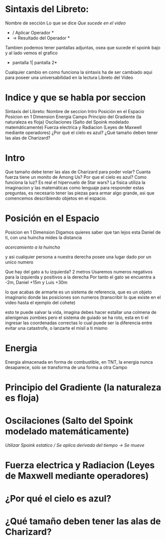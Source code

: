 # Sintaxis del Libreto: 
Nombre de sección
Lo que se dice
*Que sucede en el video*
* / Aplicar Operador *
* -> Resultado del Operador *

Tambien podemos tener pantallas adjuntas, osea que sucede el spoink bajo y al lado vemos el grafico
* pantalla 1| pantalla 2*

Cualquier cambio en como funciona la sintaxis ha de ser cambiado aqui para poseer una universabilidad en la lectura
Libreto del Video

# Indice y que se habla por seccion

  Sintaxis del Libreto: 
  Nombre de seccion
  Intro
  Posición en el Espacio
  Posicion en 1 Dimension
  Energia
  Campo
  Principio del Gradiente (la naturaleza es floja)
  Oscilaciones (Salto del Spoink modelado matemáticamente)
  Fuerza electrica y Radiacion (Leyes de Maxwell mediante operadores)
  ¿Por qué el cielo es azul?
  ¿Qué tamaño deben tener las alas de Charizard?

# Intro
Que tamaño debe tener las alas de Charizard para poder volar? Cuanta fuerza tiene un monito de Among Us? Por que el cielo es azul? Como funciona la luz? Es real el hipervuelo de Star wars?
La fisica utiliza la imaginacion y las matemáticas como lenguaje para responder estas preguntas, es necesario tener las piezas para armar algo grande, asi que comencemos describiendo objetos en el espacio.

# Posición en el Espacio
Posicion en 1 Dimension
Digamos quieres saber que tan lejos esta Daniel de ti, con una huincha mides la distancia

*acercamiento a la huincha*

y asi cualquier persona a nuestra derecha posee una lugar dado por un unico numero

Que hay del gato a tu izquierda? 2 metros
Usaremos numeros negativos para la izquierda y positivos a la derecha
Por tanto el gato se encuentra a -2m, Daniel +15m y Luis +30m

lo que acabas de armarte es un sistema de referencia, que es un objeto imaginario donde las posiciones son numeros (transcribir lo que existe en el video hasta el ejemplo del cohete)

esto te puede salvar la vida, imagina debes hacer estallar una colmena de alienigenas zombies pero el sistema de guiado se ha roto, esta en ti el ingresar las coordenadas correctas 
lo cual puede ser la diferencia entre evitar una catastrofe, o lanzarte el misil a ti mismo


# Energia
Energia almacenada en forma de combustible, en TNT, la energia nunca desaparece, solo se transforma de una forma a otra
Campo

# Principio del Gradiente (la naturaleza es floja)



# Oscilaciones (Salto del Spoink modelado matemáticamente)
*Utilizar Spoink estatico  / Se aplica derivada del tiempo -> Se mueve*

# Fuerza electrica y Radiacion (Leyes de Maxwell mediante operadores)

# ¿Por qué el cielo es azul?

# ¿Qué tamaño deben tener las alas de Charizard?
